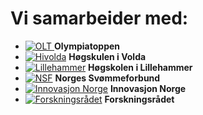 # Vi samarbeider med:
* [ ![OLT](http://i.imgur.com/J1ams4P.png) ](http://www.olympiatoppen.no) **Olympiatoppen**
* [![Hivolda](http://i.imgur.com/6I2zSSj.jpg)](http://www.hivolda.no) **Høgskulen i Volda**
* [![Lillehammer](http://i.imgur.com/0wEEvoF.jpg)](http://www.hil.no) **Høgskolen i Lillehammer**
* [![NSF](http://i.imgur.com/WORU5xW.jpg)](http://www.svomming.no) **Norges Svømmeforbund**
* [![Innovasjon Norge](http://i.imgur.com/Fdersuu.png)](http://www.innovasjonnorge.no) **Innovasjon Norge**
* [![Forskningsrådet](http://i.imgur.com/qpZ4kkS.jpg)](http://www.forskningsradet.no) **Forskningsrådet**
